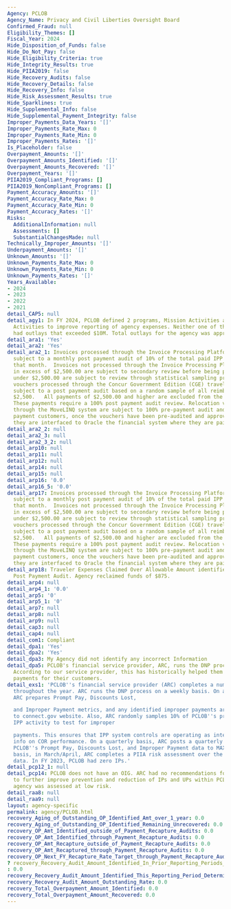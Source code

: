 ```yaml
---
Agency: PCLOB
Agency_Name: Privacy and Civil Liberties Oversight Board
Confirmed_Fraud: null
Eligibility_Themes: []
Fiscal_Year: 2024
Hide_Disposition_of_Funds: false
Hide_Do_Not_Pay: false
Hide_Eligibility_Criteria: true
Hide_Integrity_Results: true
Hide_PIIA2019: false
Hide_Recovery_Audits: false
Hide_Recovery_Details: false
Hide_Recovery_Info: false
Hide_Risk_Assessment_Results: true
Hide_Sparklines: true
Hide_Supplemental_Info: false
Hide_Supplemental_Payment_Integrity: false
Improper_Payments_Data_Years: '[]'
Improper_Payments_Rate_Max: 0
Improper_Payments_Rate_Min: 0
Improper_Payments_Rates: '[]'
Is_Placeholder: false
Overpayment_Amounts: '[]'
Overpayment_Amounts_Identified: '[]'
Overpayment_Amounts_Recovered: '[]'
Overpayment_Years: '[]'
PIIA2019_Compliant_Programs: []
PIIA2019_NonCompliant_Programs: []
Payment_Accuracy_Amounts: '[]'
Payment_Accuracy_Rate_Max: 0
Payment_Accuracy_Rate_Min: 0
Payment_Accuracy_Rates: '[]'
Risks:
  AdditionalInformation: null
  Assessments: []
  SubstantialChangesMade: null
Technically_Improper_Amounts: '[]'
Underpayment_Amounts: '[]'
Unknown_Amounts: '[]'
Unknown_Payments_Rate_Max: 0
Unknown_Payments_Rate_Min: 0
Unknown_Payments_Rates: '[]'
Years_Available:
- 2024
- 2023
- 2022
- 2021
detail_CAP5: null
detail_agy1: In FY 2024, PCLOB defined 2 programs, Mission Activities and Operational
  Activities to improve reporting of agency expenses. Neither one of these programs
  had outlays that exceeded $10M. Total outlays for the agency was approximately $11M.
detail_ara1: 'Yes'
detail_ara2: 'Yes'
detail_ara2_1: Invoices processed through the Invoice Processing Platform (IPP) are
  subject to a monthly post payment audit of 10% of the total paid IPP invoices for
  that month.  Invoices not processed through the Invoice Processing Platform (IPP)
  in excess of $2,500.00 are subject to secondary review before being paid.  Invoices
  under $2,500.00 are subject to review through statistical sampling procedures.  Travel
  vouchers processed through the Concur Government Edition (CGE) travel system are
  subject to a post payment audit based on a random sample of all reimbursements under
  $2,500.   All payments of $2,500.00 and higher are excluded from the population.
  These payments require a 100% post payment audit review. Relocation vouchers processed
  through the MoveLINQ system are subject to 100% pre-payment audit and review.   For
  payment customers, once the vouchers have been pre-audited and approved for payment,
  they are interfaced to Oracle the financial system where they are paid.
detail_ara2_2: null
detail_ara2_3: null
detail_ara2_3_2: null
detail_arp10: null
detail_arp11: null
detail_arp12: null
detail_arp14: null
detail_arp15: null
detail_arp16: '0.0'
detail_arp16_5: '0.0'
detail_arp17: Invoices processed through the Invoice Processing Platform (IPP) are
  subject to a monthly post payment audit of 10% of the total paid IPP invoices for
  that month.  Invoices not processed through the Invoice Processing Platform (IPP)
  in excess of $2,500.00 are subject to secondary review before being paid.  Invoices
  under $2,500.00 are subject to review through statistical sampling procedures.  Travel
  vouchers processed through the Concur Government Edition (CGE) travel system are
  subject to a post payment audit based on a random sample of all reimbursements under
  $2,500.   All payments of $2,500.00 and higher are excluded from the population.
  These payments require a 100% post payment audit review. Relocation vouchers processed
  through the MoveLINQ system are subject to 100% pre-payment audit and review.   For
  payment customers, once the vouchers have been pre-audited and approved for payment,
  they are interfaced to Oracle the financial system where they are paid.
detail_arp18: Traveler Expenses Claimed Over Allowable Amount identified during Travel
  Post Payment Audit. Agency reclaimed funds of $875.
detail_arp4: null
detail_arp4_1: '0.0'
detail_arp5: '0'
detail_arp5_1: '0'
detail_arp7: null
detail_arp8: null
detail_arp9: null
detail_cap3: null
detail_cap4: null
detail_com1: Compliant
detail_dpa1: 'Yes'
detail_dpa2: 'Yes'
detail_dpa3: My Agency did not identify any incorrect Information
detail_dpa5: PCLOB's financial service provider, ARC, runs the DNP process each week.
  According to our service provider, this has historically helped them reduce improper
  payments for their customers.
detail_exs1: 'PCLOB''s financial service provider (ARC) completes a number of activities
  throughout the year. ARC runs the DNP process on a weekly basis. On a monthly basis,
  ARC prepares Prompt Pay, Discounts Lost,

  and Improper Payment metrics, and any identified improper payments are uploaded
  to connect.gov website. Also, ARC randomly samples 10% of PCLOB''s previous month''s
  IPP activity to test for improper

  payments. This ensures that IPP system controls are operating as intended and provides
  info on COR performance. On a quarterly basis, ARC posts a quarterly report with
  PCLOB''s Prompt Pay, Discounts Lost, and Improper Payment data to MAX. On an annual
  basis, in March/April, ARC completes a PIIA risk assessment over the prior year''s
  data. In FY 2023, PCLOB had zero IPs.'
detail_pcp12_1: null
detail_pcp14: PCLOB does not have an OIG. ARC had no recommendations for improvements
  to further improve prevention and reduction of IPs and UPs within PCLOB since the
  agency was assessed at low risk.
detail_raa8: null
detail_raa9: null
layout: agency-specific
permalink: agency/PCLOB.html
recovery_Aging_of_Outstanding_OP_Identified_Amt_over_1_year: 0.0
recovery_Aging_of_Outstanding_OP_Identified_Remaining_Unrecovered: 0.0
recovery_OP_Amt_Identified_outside_of_Payment_Recapture_Audits: 0.0
recovery_OP_Amt_Identified_through_Payment_Recapture_Audits: 0.0
recovery_OP_Amt_Recapture_outside_of_Payment_Recapture_Audits: 0.0
recovery_OP_Amt_Recaptured_through_Payment_Recapture_Audits: 0.0
recovery_OP_Next_FY_Recapture_Rate_Target_through_Payment_Recapture_Audit: 1.0
? recovery_Recovery_Audit_Amount_Identified_In_Prior_Reporting_Periods_Determined_Not_Collectable_During_This_Reporting_Period
: 0.0
recovery_Recovery_Audit_Amount_Identified_This_Reporting_Period_Determined_Not_Collectable_Rate: 0.0
recovery_Recovery_Audit_Amount_Outstanding_Rate: 0.0
recovery_Total_Overpayment_Amount_Identified: 0.0
recovery_Total_Overpayment_Amount_Recovered: 0.0
---
```

